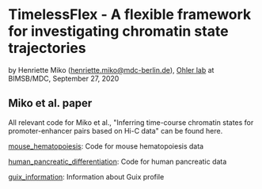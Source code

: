 # TimelessFlex - A flexible framework for investigating chromatin state trajectories

by Henriette Miko (henriette.miko@mdc-berlin.de), [Ohler lab](
https://github.com/ohlerlab) at BIMSB/MDC, September 27, 2020


## Miko et al. paper

All relevant code for Miko et al., "Inferring time-course chromatin states for promoter-enhancer pairs based on Hi-C data" can be found here.

[mouse_hematopoiesis](./mouse_hematopoiesis): Code for mouse hematopoiesis data

[human_pancreatic_differentiation](./human_pancreatic_differentiation): Code for human pancreatic data

[guix_information](./guix_information): Information about Guix profile
